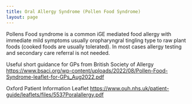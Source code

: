 ```yaml
---
title: Oral Allergy Syndrome (Pollen Food Syndrome)
layout: page
---
```


Pollens Food syndrome is a common iGE mediated food allergy with immediate mild symptoms usually oropharyngral tingling type to raw plant foods (cooked foods are usually tolerated).  In most cases allergy testing and secondary care referral is  not needed.  

Useful short guidance for GPs from British Society of Allergy
https://www.bsaci.org/wp-content/uploads/2022/08/Pollen-Food-Syndrome-leaflet-for-GPs_Aug2022.pdf

Oxford Patient Information Leaflet
https://www.ouh.nhs.uk/patient-guide/leaflets/files/5537Poralallergy.pdf
